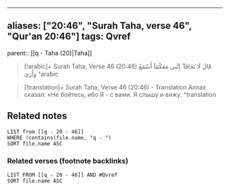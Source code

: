 
---
aliases: ["20:46", "Surah Taha, verse 46", "Qur'an 20:46"]
tags: Qvref
---

parent:: [[q - Taha (20)|Taha]]

> [!arabic]+ Surah Taha, Verse 46 (20:46)
> <span class="quran-arabic">قَالَ لَا تَخَافَآ ۖ إِنَّنِى مَعَكُمَآ أَسْمَعُ وَأَرَىٰ</span>
^arabic

> [!translation]+ Surah Taha, Verse 46 (20:46) - Translation
> Аллах сказал: «Не бойтесь, ибо Я - с вами. Я слышу и вижу.
^translation



## Related notes
```dataview
LIST from [[q - 20 - 46]]
WHERE !contains(file.name, "q - ")
SORT file.name ASC
```

### Related verses (footnote backlinks)
```dataview
LIST FROM [[q - 20 - 46]] AND #Qvref
SORT file.name ASC
```

